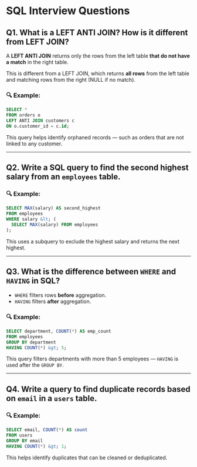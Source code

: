 # SQL Interview Questions

## Q1. What is a LEFT ANTI JOIN? How is it different from LEFT JOIN?

A **LEFT ANTI JOIN** returns only the rows from the left table **that do not have a match** in the right table.

This is different from a LEFT JOIN, which returns **all rows** from the left table and matching rows from the right (NULL if no match).

### 🔍 Example:

```sql
SELECT *
FROM orders o
LEFT ANTI JOIN customers c
ON o.customer_id = c.id;
```

This query helps identify orphaned records — such as orders that are not linked to any customer.

---

## Q2. Write a SQL query to find the second highest salary from an `employees` table.

### 🔍 Example:

```sql
SELECT MAX(salary) AS second_highest
FROM employees
WHERE salary &lt; (
  SELECT MAX(salary) FROM employees
);
```

This uses a subquery to exclude the highest salary and returns the next highest.

---

## Q3. What is the difference between `WHERE` and `HAVING` in SQL?

- `WHERE` filters rows **before** aggregation.
- `HAVING` filters **after** aggregation.

### 🔍 Example:

```sql
SELECT department, COUNT(*) AS emp_count
FROM employees
GROUP BY department
HAVING COUNT(*) &gt; 5;
```

This query filters departments with more than 5 employees — `HAVING` is used after the `GROUP BY`.

---

## Q4. Write a query to find duplicate records based on `email` in a `users` table.

### 🔍 Example:

```sql
SELECT email, COUNT(*) AS count
FROM users
GROUP BY email
HAVING COUNT(*) &gt; 1;
```

This helps identify duplicates that can be cleaned or deduplicated.
